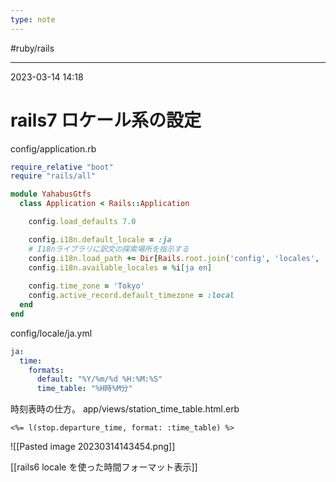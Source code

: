 ```yaml
---
type: note
---
```


#ruby/rails 

---
2023-03-14  14:18

# rails7  ロケール系の設定

config/application.rb

```ruby
require_relative "boot"
require "rails/all"

module YahabusGtfs
  class Application < Rails::Application

	config.load_defaults 7.0

	config.i18n.default_locale = :ja
	# I18nライブラリに訳文の探索場所を指示する
	config.i18n.load_path += Dir[Rails.root.join('config', 'locales', '**', '*.{rb,yml}').to_s]
	config.i18n.available_locales = %i[ja en]
  
	config.time_zone = 'Tokyo'
	config.active_record.default_timezone = :local
  end
end
```

config/locale/ja.yml
```yaml
ja:
  time:
    formats:
      default: "%Y/%m/%d %H:%M:%S"
      time_table: "%H時%M分"
```


時刻表時の仕方。
app/views/station_time_table.html.erb
```ryby
<%= l(stop.departure_time, format: :time_table) %>
```

![[Pasted image 20230314143454.png]]



[[rails6  locale を使った時間フォーマット表示]]


```
```